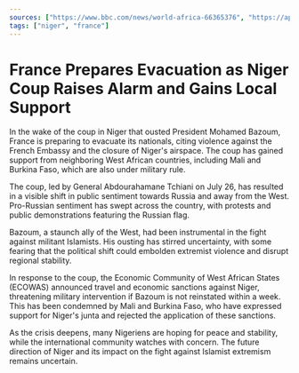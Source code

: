 ```yaml
---
sources: ["https://www.bbc.com/news/world-africa-66365376", "https://apnews.com/article/niger-coup-west-africa-use-of-force-mali-burkina-faso-0b951ec77a89033c84e6f0972cc21b5f"]
tags: ["niger", "france"]
---
```

# France Prepares Evacuation as Niger Coup Raises Alarm and Gains Local Support

In the wake of the coup in Niger that ousted President Mohamed Bazoum, France is preparing to evacuate its nationals, citing violence against the French Embassy and the closure of Niger's airspace. The coup has gained support from neighboring West African countries, including Mali and Burkina Faso, which are also under military rule.

The coup, led by General Abdourahamane Tchiani on July 26, has resulted in a visible shift in public sentiment towards Russia and away from the West. Pro-Russian sentiment has swept across the country, with protests and public demonstrations featuring the Russian flag.

Bazoum, a staunch ally of the West, had been instrumental in the fight against militant Islamists. His ousting has stirred uncertainty, with some fearing that the political shift could embolden extremist violence and disrupt regional stability.

In response to the coup, the Economic Community of West African States (ECOWAS) announced travel and economic sanctions against Niger, threatening military intervention if Bazoum is not reinstated within a week. This has been condemned by Mali and Burkina Faso, who have expressed support for Niger's junta and rejected the application of these sanctions.

As the crisis deepens, many Nigeriens are hoping for peace and stability, while the international community watches with concern. The future direction of Niger and its impact on the fight against Islamist extremism remains uncertain.